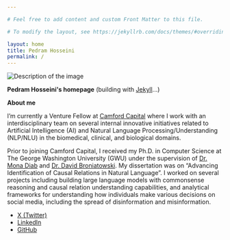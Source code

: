 ```yaml
---

# Feel free to add content and custom Front Matter to this file.

# To modify the layout, see https://jekyllrb.com/docs/themes/#overriding-theme-defaults

layout: home
title: Pedram Hosseini
permalink: /
---
```


<img src="{{ '/assets/pedram.jpg' | relative_url }}" alt="Description of the image" class="resized-image">

**Pedram Hosseini's homepage** (building with [Jekyll](https://jekyllrb.com/)...)

**About me**

I’m currently a Venture Fellow at [Camford Capital](https://www.camford.vc/) where I work with an interdisciplinary team
on several internal innovative initiatives related to Artificial Intelligence (AI) and Natural Language Processing/Understanding (NLP/NLU)
in the biomedical, clinical, and biological domains.

Prior to joining Camford Capital, I received my Ph.D. in Computer Science at The George Washington University (GWU)
under the supervision of [Dr. Mona Diab](https://lti.cs.cmu.edu/people/222228496/mona-diab)
and [Dr. David Broniatowski](https://www.seas.gwu.edu/david-broniatowski). My dissertation was on “Advancing
Identification of Causal Relations in Natural Language”. I worked on several projects including building large language
models with commonsense reasoning and causal relation understanding capabilities, and analytical frameworks for
understanding how individuals make various decisions on social media, including the spread of disinformation and
misinformation.

* [X (Twitter)](https://twitter.com/PedramHosseini)
* [LinkedIn](https://www.linkedin.com/in/pedramhosseini/)
* [GitHub](https://github.com/phosseini)
